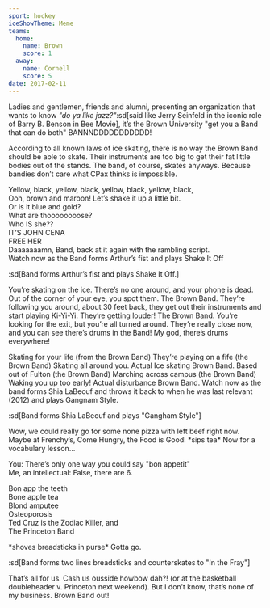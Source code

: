 ```yaml
---
sport: hockey
iceShowTheme: Meme
teams:
  home:
    name: Brown
    score: 1
  away:
    name: Cornell
    score: 5
date: 2017-02-11
---
```


Ladies and gentlemen, friends and alumni, presenting an organization that wants to know _"do ya like jazz?"_:sd[said like Jerry Seinfeld in the iconic role of Barry B. Benson in Bee Movie], it’s the Brown University "get you a Band that can do both" BANNNDDDDDDDDDDD!

According to all known laws of ice skating, there is no way the Brown Band should be able to skate. Their instruments are too big to get their fat little bodies out of the stands. The band, of course, skates anyways. Because bandies don’t care what CPax thinks is impossible.

Yellow, black, yellow, black, yellow, black, yellow, black,\
Ooh, brown and maroon! Let’s shake it up a little bit.\
Or is it blue and gold?\
What are thoooooooose?\
Who IS she??\
IT’S JOHN CENA\
FREE HER\
Daaaaaaamn, Band, back at it again with the rambling script.\
Watch now as the Band forms Arthur’s fist and plays Shake It Off

:sd[Band forms Arthur’s fist and plays Shake It Off.]

You’re skating on the ice. There’s no one around, and your phone is dead. Out of the corner of your eye, you spot them. The Brown Band. They’re following you around, about 30 feet back, they get out their instruments and start playing Ki-Yi-Yi. They’re getting louder! The Brown Band. You’re looking for the exit, but you’re all turned around. They’re really close now, and you can see there’s drums in the Band! My god, there’s drums everywhere!

Skating for your life (from the Brown Band) They’re playing on a fife (the Brown Band) Skating all around you. Actual Ice skating Brown Band. Based out of Fulton (the Brown Band) Marching across campus (the Brown Band) Waking you up too early! Actual disturbance Brown Band. Watch now as the band forms Shia LaBeouf and throws it back to when he was last relevant (2012) and plays Gangnam Style.

:sd[Band forms Shia LaBeouf and plays "Gangham Style"]

Wow, we could really go for some none pizza with left beef right now. Maybe at Frenchy’s, Come Hungry, the Food is Good! \*sips tea\* Now for a vocabulary lesson...

You: There’s only one way you could say "bon appetit"\
Me, an intellectual: False, there are 6.

Bon app the teeth\
Bone apple tea\
Blond amputee\
Osteoporosis\
Ted Cruz is the Zodiac Killer, and\
The Princeton Band

\*shoves breadsticks in purse\* Gotta go.

:sd[Band forms two lines breadsticks and counterskates to "In the Fray"]

That’s all for us. Cash us ousside howbow dah?! (or at the basketball doubleheader v. Princeton next weekend). But I don’t know, that’s none of my business. Brown Band out!
